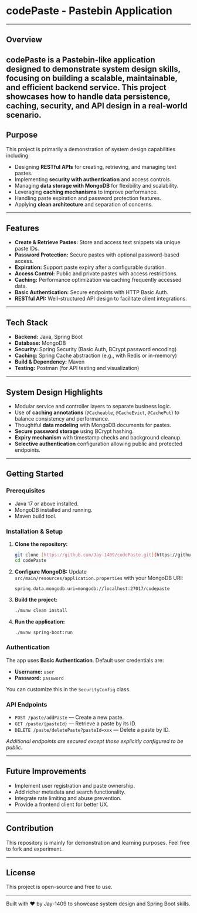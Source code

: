 # codePaste - Pastebin Application

---

## Overview

codePaste is a Pastebin-like application designed to demonstrate **system design skills**, focusing on building a scalable, maintainable, and efficient backend service. This project showcases how to handle data persistence, caching, security, and API design in a real-world scenario.
---

## Purpose

This project is primarily a demonstration of system design capabilities including:

* Designing **RESTful APIs** for creating, retrieving, and managing text pastes.
* Implementing **security with authentication** and access controls.
* Managing **data storage with MongoDB** for flexibility and scalability.
* Leveraging **caching mechanisms** to improve performance.
* Handling paste expiration and password protection features.
* Applying **clean architecture** and separation of concerns.

---

## Features

* **Create & Retrieve Pastes:** Store and access text snippets via unique paste IDs.
* **Password Protection:** Secure pastes with optional password-based access.
* **Expiration:** Support paste expiry after a configurable duration.
* **Access Control:** Public and private pastes with access restrictions.
* **Caching:** Performance optimization via caching frequently accessed data.
* **Basic Authentication:** Secure endpoints with HTTP Basic Auth.
* **RESTful API:** Well-structured API design to facilitate client integrations.

---

## Tech Stack

* **Backend:** Java, Spring Boot
* **Database:** MongoDB
* **Security:** Spring Security (Basic Auth, BCrypt password encoding)
* **Caching:** Spring Cache abstraction (e.g., with Redis or in-memory)
* **Build & Dependency:** Maven
* **Testing:** Postman (for API testing and visualization)

---

## System Design Highlights

* Modular service and controller layers to separate business logic.
* Use of **caching annotations** (`@Cacheable`, `@CacheEvict`, `@CachePut`) to balance consistency and performance.
* Thoughtful **data modeling** with MongoDB documents for pastes.
* **Secure password storage** using BCrypt hashing.
* **Expiry mechanism** with timestamp checks and background cleanup.
* **Selective authentication** configuration allowing public and protected endpoints.

---

## Getting Started

### Prerequisites

* Java 17 or above installed.
* MongoDB installed and running.
* Maven build tool.

### Installation & Setup

1.  **Clone the repository:**
    ```bash
    git clone [https://github.com/Jay-1409/codePaste.git](https://github.com/Jay-1409/codePaste.git)
    cd codePaste
    ```
2.  **Configure MongoDB:**
    Update `src/main/resources/application.properties` with your MongoDB URI:
    ```properties
    spring.data.mongodb.uri=mongodb://localhost:27017/codepaste
    ```
3.  **Build the project:**
    ```bash
    ./mvnw clean install
    ```
4.  **Run the application:**
    ```bash
    ./mvnw spring-boot:run
    ```

### Authentication

The app uses **Basic Authentication**. Default user credentials are:

* **Username:** `user`
* **Password:** `password`

You can customize this in the `SecurityConfig` class.

### API Endpoints

* `POST /paste/addPaste` — Create a new paste.
* `GET /paste/{pasteId}` — Retrieve a paste by its ID.
* `DELETE /paste/deletePaste?pasteId=xxx` — Delete a paste by ID.

*Additional endpoints are secured except those explicitly configured to be public.*

---

## Future Improvements

* Implement user registration and paste ownership.
* Add richer metadata and search functionality.
* Integrate rate limiting and abuse prevention.
* Provide a frontend client for better UX.

---

## Contribution

This repository is mainly for demonstration and learning purposes. Feel free to fork and experiment.

---

## License

This project is open-source and free to use.

---

Built with ❤️ by Jay-1409 to showcase system design and Spring Boot skills.

